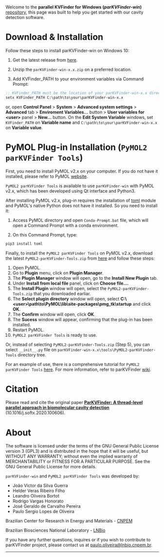 Welcome to the **parallel KVFinder for Windows (_parKVFinder-win_)**
[repository](https://github.com/LBC-LNBio/parKVFinder-win), this page was
built to help you get started with our cavity detection software.

# Download & Installation

Follow these steps to install parKVFinder-win on Windows 10:

1. Get the latest release from [here](https://github.com/LBC-LNBio/parKVFinder-win/releases/).

2. Unzip the `parKVFinder-win-x.x.zip` on a preferred location.

3. Add KVFinder_PATH to your environment variables via Command Prompt:

```cmd
:: KVFinder_PATH must be the location of your parKVFinder-win-x.x directory
setx KVFinder_PATH C:\path\to\your\parKVFinder-win-x.x
```

or, open **Control Panel** > **System** > **Advanced system settings** > **Advanced** tab > **Enviroment Variables...** button > **User variables for \<user\>** panel > **New...** button. On the **Edit System Variable** windows, set `KVFinder_PATH` on **Variable name** and `C:\path\to\your\parKVFinder-win-x.x` on **Variable value**.

# PyMOL Plug-in Installation (`PyMOL2 parKVFinder Tools`)

First, you need to install PyMOL v2.x on your computer. If you do not have it installed, please refer to PyMOL [website](https://pymol.org/2/).

`PyMOL2 parKVFinder Tools` is available to use `parKVFinder-win` with PyMOL v2.x, which has been developed using Qt interface and Python3.

After installing PyMOL v2.x, plug-in requires the installation of [toml](https://pypi.org/project/toml/) module and PyMOL's native Python does not have it installed. So you need to install it:

1. Access PyMOL directory and open `Conda-Prompt.bat` file, which will open a Command Prompt with a conda environment.

2. On this Command Prompt, type:

```cmd
pip3 install toml
```

Finally, to install the `PyMOL2 parKVFinder Tools` on PyMOL v2.x, download the latest `PyMOL2-parKVFinder-Tools.zip` from [here](https://github.com/LBC-LNBio/parKVFinder/releases/latest/download/PyMOL2-parKVFinder-Tools.zip) and follow these steps:

1. Open PyMOL.
2. Go to **Plugin** menu, click on **Plugin Manager**.
3. The **Plugin Manager** window will open, go to the **Install New Plugin** tab.
4. Under **Install from local file** panel, click on **Choose file...**.
5. The **Install Plugin** window will open, select the `PyMOL2-parKVFinder-Tools.zip` that you downloaded earliar.
6. The **Select plugin directory** window will open, select
   **C:\\\<user\>\\path\\to\\PyMOL\\lib\\site-packages\\pmg_tk\\startup** and click **OK**.
7. The **Confirm** window will open, click **OK**.
8. The **Sucess** window will appear, confirming that the plug-in has
   been installed.
9. Restart PyMOL.
10. `PyMOL2 parKVFinder Tools` is ready to use.

Or, instead of selecting `PyMOL2-parKVFinder-Tools.zip` (Step 5), you can select `__init__.py` file on `parKVFinder-win-x.x\tools\PyMOL2-parKVFinder-Tools` directory tree.

For an example of use, there is a comprehensive tutorial for `PyMOL2 parKVFinder Tools` [here](https://github.com/LBC-LNBio/parKVFinder/wiki/parKVFinder-Tutorial). For more information, refer to parKVFinder [wiki](https://github.com/LBC-LNBio/parKVFinder/wiki).

# Citation

Please read and cite the original paper **[ParKVFinder: A thread-level parallel approach in biomolecular cavity detection](https://doi.org/10.1016/j.softx.2020.100606)** (10.1016/j.softx.2020.100606).

# About

The software is licensed under the terms of the GNU General Public License version 3 (GPL3) and is distributed in the hope that it will be useful, but WITHOUT ANY WARRANTY; without even the implied warranty of MERCHANTABILITY or FITNESS FOR A PARTICULAR PURPOSE. See the GNU General Public License for more details.

`parKVFinder-win` and `PyMOL2 parKVFinder Tools` was developed by:

- João Victor da Silva Guerra
- Helder Veras Ribeiro Filho
- Leandro Oliveira Bortot
- Rodrigo Vargas Honorato
- José Geraldo de Carvalho Pereira
- Paulo Sergio Lopes de Oliveira

Brazilian Center for Research in Energy and Materials -
[CNPEM](https://cnpem.br)

Brazilian Biosciences National Laboratory - [LNBio](https://lnbio.cnpem.br/)

If you have any further questions, inquires or if you wish to contribute
to parKVFinder project, please contact us at
paulo.oliveira@lnbio.cnpem.br.

---
